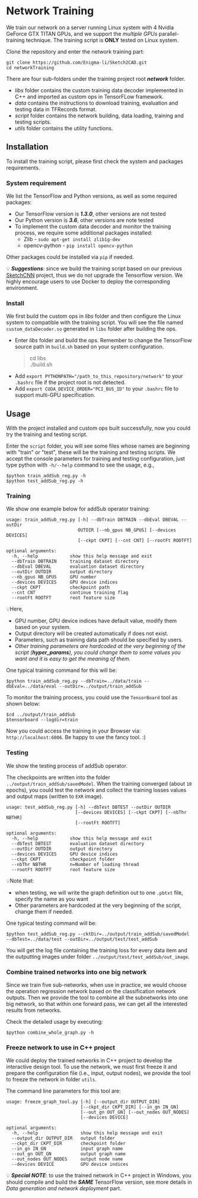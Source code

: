 # Network Training

We train our network on a server running Linux system with 4 Nvidia GeForce GTX TITAN GPUs, and we support the *multiple GPUs* parallel-training technique. The training script is **ONLY** tested on Linux system.

Clone the repository and enter the network training part:

    git clone https://github.com/Enigma-li/Sketch2CAD.git
    cd networkTraining

There are four sub-folders under the training project root ***network*** folder.
* *libs* folder contains the custom training data decoder implemented in C++ and imported as custom ops in TensorFLow framework.
* *data* contains the instructions to download training, evaluation and testing data in TFRecords format.
* *script* folder contains the network building, data loading, training and testing scripts.
* *utils* folder contains the utility functions.


## Installation

To install the training script, please first check the system and packages requirements.

### System requirement

We list the TensorFlow and Python versions, as well as some required packages:

* Our TensorFlow version is ***1.3.0***, other versions are not tested
* Our Python version is ***3.6***, other versions are note tested
* To implement the custom data decoder and monitor the training process, we require some additional packages installed:
  * Zlib - `sudo apt-get install zlib1g-dev`
  * opencv-python - `pip install opencv-python`

Other packages could be installed via `pip` if needed.

💡 ***Suggestions***: since we build the training script based on our previous [SketchCNN](https://github.com/Enigma-li/SketchCNN) project, thus we do not upgrade the Tensorflow version. We highly encourage users to use Docker to deploy the corresponding environment.

### Install

We first build the custom ops in *libs* folder and then configure the Linux system to compatible with the training script. You will see the file named `custom_dataDecoder.so` generated in `libs` folder after building the ops.

* Enter *libs* folder and build the ops. Remember to change the TensorFlow source path in `build.sh` based on your system configuration.
  > cd libs <br /> ./build.sh
* Add `export PYTHONPATH="/path_to_this_repository/network"` to your `.bashrc` file if the project root is not detected.
* Add `export CUDA_DEVICE_ORDER="PCI_BUS_ID"` to your `.bashrc` file to support multi-GPU specification.

## Usage
With the project installed and custom ops built successfully, now you could try the training and testing script.

Enter the `script` folder, you will see some files whose names are beginning with "train" or "test", these will be the training and testing scripts. We accept the console parameters for training and testing configuration, just type python with `-h/--help` command to see the usage, e.g., 

    $python train_addSub_reg.py -h
    $python test_addSub_reg.py -h 

### Training

We show one example below for addSub operator training:

    usage: train_addSub_reg.py [-h] --dbTrain DBTRAIN --dbEval DBEVAL --outDir
                               OUTDIR [--nb_gpus NB_GPUS] [--devices DEVICES]
                               [--ckpt CKPT] [--cnt CNT] [--rootFt ROOTFT]						 
                                                                       
    optional arguments:                                            
      -h, --help         	show this help message and exit
      --dbTrain DBTRAIN  	training dataset directory
      --dbEval DBEVAL    	evaluation dataset directory
      --outDir OUTDIR    	output directory
      --nb_gpus NB_GPUS  	GPU number
      --devices DEVICES  	GPU device indices
	  --ckpt CKPT        	checkpoint path
	  --cnt CNT          	continue training flag
      --rootFt ROOTFT    	root feature size

💡Here, 
* GPU number, GPU device indices have default value, modify them based on your system. 
* Output directory will be created automatically if does not exist. 
* Parameters, such as training data path should be specified by users.
* *Other training parameters are hardcoded at the very beginning of the script (**hyper_params**), you could change them to some values you want and it is easy to get the meaning of them.*

One typical training command for this will be:

    $python train_addSub_reg.py --dbTrain=../data/train --dbEval=../data/eval --outDir=../output/train_addSub

To monitor the training process, you could use the `TensorBoard` tool as shown below:

    $cd ../output/train_addSub
    $tensorboard --logdir=train
    
Now you could access the training in your Browser via: `http://localhost:6006`. Be happy to use the fancy tool. :)


### Testing
We show the testing process of addSub operator.

The checkpoints are written into the folder `../output/train_addSub/savedModel`. When the training converged (about `10` epochs), you could test the network and collect the training losses values and output maps (written to `EXR` image).

    usage: test_addSub_reg.py [-h] --dbTest DBTEST --outDir OUTDIR
                              [--devices DEVICES] [--ckpt CKPT] [--nbThr NBTHR]
							  [--rootFt ROOTFT]
                                                                             
    optional arguments:                                                      
      -h, --help         	show this help message and exit
      --dbTest DBTEST    	evaluation dataset directory
      --outDir OUTDIR    	output directory 
      --devices DEVICES  	GPU device indices
      --ckpt CKPT        	checkpoint folder                            
      --nbThr NBTHR      	n=Number of loading thread                                           
      --rootFt ROOTFT    	root feature size

💡Note that:
* when testing, we will write the graph definition out to one `.pbtxt` file, specify the name as you want
* Other parameters are hardcoded at the very beginning of the script, change them if needed.

One typical testing command will be:

    $python test_addSub_reg.py --cktDir=../output/train_addSub/savedModel --dbTest=../data/test --outDir=../output/test/test_addSub

You will get the log file containing the training loss for every data item and the outputting images under folder `../output/test/test_addSub/out_image`.

### Combine trained networks into one big network
Since we train five sub-networks, when use in practice, we would choose the operation regression network based on the classification network outputs. Then we provide the tool to combine all the subnetworks into one big network, so that within one forward pass, we can get all the interested results from networks.

Check the detailed usage by executing:
	
	$python combine_whole_graph.py -h
	

### Freeze network to use in C++ project

We could deploy the trained networks in C++ project to develop the interactive design tool. To use the network, we must first freeze it and prepare the configuration file (i.e., input, output nodes), we provide the tool to freeze the network in folder `utils`.

The command line parameters for this tool are:

    usage: freeze_graph_tool.py [-h] [--output_dir OUTPUT_DIR]
								[--ckpt_dir CKPT_DIR] [--in_gn IN_GN]
								[--out_gn OUT_GN] [--out_nodes OUT_NODES]
								[--devices DEVICE]								
                                                                         
    optional arguments:                                                
      -h, --help            	show this help message and exit
      --output_dir OUTPUT_DIR   output folder
      --ckpt_dir CKPT_DIR   	checkpoint folder
      --in_gn IN_GN         	input graph name
      --out_gn OUT_GN       	output graph name
      --out_nodes OUT_NODES     output node name
	  --devices DEVICE      	GPU device indices 

💡 ***Special NOTE***: to use the trained network in C++ project in Windows, you should compile and build the ***SAME*** TensorFlow version, see more details in *Data generation and network deployment* part.


